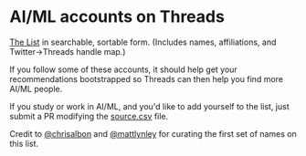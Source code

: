 # AI/ML accounts on Threads

[The List](http://raw.githack.com/aletheap/ai_on_threads/main/ai_accounts_on_threads.html) in searchable, sortable form. (Includes names, affiliations, and Twitter->Threads handle map.)

If you follow some of these accounts, it should help get your recommendations bootstrapped so Threads can then help you find more AI/ML people.

If you study or work in AI/ML, and you'd like to add yourself to the list, just submit a PR modifying the [source.csv](source.csv) file.

Credit to [@chrisalbon](https://www.threads.net/@chrisalbon) and [@mattlynley](https://www.threads.net/@mattlynley) for curating the first set of names on this list.
